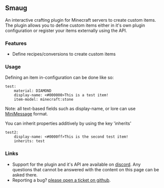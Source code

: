 ## Smaug
An interactive crafting plugin for Minecraft servers to create custom items. The plugin allows you to define custom items either in it's own plugin configuration or register your items externally using the API. 

### Features
- Define recipes/conversions to create custom items
### Usage
Defining an item in-configuration can be done like so:

```
test:
    material: DIAMOND
    display-name: <#000000>This is a test item! 
    item-model: minecraft:stone
```
Note: all text-based fields such as display-name, or lore can use [MiniMessage](https://docs.advntr.dev/minimessage/format) format.

You can inherit properties additively by using the key 'inherits'

```
test2:
    display-name: <#0000ff>This is the second test item!
    inherits: test
```
### Links
- Support for the plugin and it's API are available on [discord](https://discord.gg/yrnqw5S2). Any questions that cannot be answered with the content on this page can be asked there. 
- Reporting a bug? [please open a ticket on github](https://www.github.com/mintychochip/smaug).


